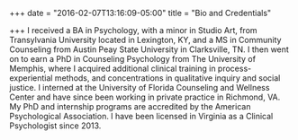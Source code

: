 +++
date = "2016-02-07T13:16:09-05:00"
title = "Bio and Credentials"

+++
I received a BA in Psychology, with a minor in Studio Art, from Transylvania University located in Lexington, KY, and a MS in Community Counseling from Austin Peay State University in Clarksville, TN. I then went on to earn a PhD in Counseling Psychology from The University of Memphis, where I acquired additional clinical training in process-experiential methods, and concentrations in qualitative inquiry and social justice. I interned at the University of Florida Counseling and Wellness Center and have since been working in private practice in Richmond, VA. My PhD and internship programs are accredited by the American Psychological Association. I have been licensed in Virginia as a Clinical Psychologist since 2013.